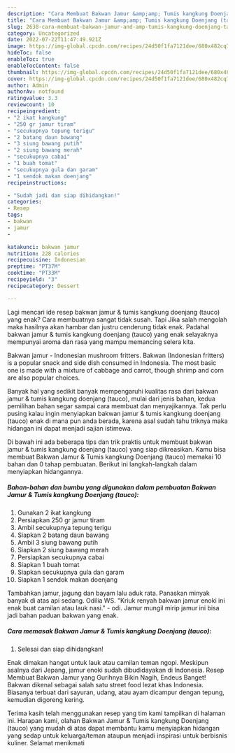```yaml
---
description: "Cara Membuat Bakwan Jamur &amp;amp; Tumis kangkung Doenjang (tauco)Anti Ribet"
title: "Cara Membuat Bakwan Jamur &amp;amp; Tumis kangkung Doenjang (tauco)Anti Ribet"
slug: 2638-cara-membuat-bakwan-jamur-and-amp-tumis-kangkung-doenjang-taucoanti-ribet
category: Uncategorized
date: 2022-07-22T11:47:49.921Z
image: https://img-global.cpcdn.com/recipes/24d50f1fa7121dee/680x482cq70/bakwan-jamur-tumis-kangkung-doenjang-tauco-foto-resep-utama.jpg
hideToc: false
enableToc: true
enableTocContent: false
thumbnail: https://img-global.cpcdn.com/recipes/24d50f1fa7121dee/680x482cq70/bakwan-jamur-tumis-kangkung-doenjang-tauco-foto-resep-utama.jpg
cover: https://img-global.cpcdn.com/recipes/24d50f1fa7121dee/680x482cq70/bakwan-jamur-tumis-kangkung-doenjang-tauco-foto-resep-utama.jpg
author: Admin
authorAv: notfound
ratingvalue: 3.3
reviewcount: 10
recipeingredient:
- "2 ikat kangkung"
- "250 gr jamur tiram"
- "secukupnya tepung terigu"
- "2 batang daun bawang"
- "3 siung bawang putih"
- "2 siung bawang merah"
- "secukupnya cabai"
- "1 buah tomat"
- "secukupnya gula dan garam"
- "1 sendok makan doenjang"
recipeinstructions:

- "Sudah jadi dan siap dihidangkan!"
categories:
- Resep
tags:
- bakwan
- jamur
- 

katakunci: bakwan jamur  
nutrition: 228 calories
recipecuisine: Indonesian
preptime: "PT37M"
cooktime: "PT33M"
recipeyield: "3"
recipecategory: Dessert

---
```



Lagi mencari ide resep bakwan jamur &amp; tumis kangkung doenjang (tauco) yang enak? Cara membuatnya sangat tidak susah. Tapi Jika salah mengolah maka hasilnya akan hambar dan justru cenderung tidak enak. Padahal bakwan jamur &amp; tumis kangkung doenjang (tauco) yang enak selayaknya mempunyai aroma dan rasa yang mampu memancing selera kita.


Bakwan jamur - Indonesian mushroom fritters. Bakwan (Indonesian fritters) is a popular snack and side dish consumed in Indonesia. The most basic one is made with a mixture of cabbage and carrot, though shrimp and corn are also popular choices.

Banyak hal yang sedikit banyak mempengaruhi kualitas rasa dari bakwan jamur &amp; tumis kangkung doenjang (tauco), mulai dari jenis bahan, kedua pemilihan bahan segar sampai cara membuat dan menyajikannya. Tak perlu pusing kalau ingin menyiapkan bakwan jamur &amp; tumis kangkung doenjang (tauco) enak di mana pun anda berada, karena asal sudah tahu triknya maka hidangan ini dapat menjadi sajian istimewa.


Di bawah ini ada beberapa tips dan trik praktis untuk membuat bakwan jamur &amp; tumis kangkung doenjang (tauco) yang siap dikreasikan. Kamu bisa membuat Bakwan Jamur &amp; Tumis kangkung Doenjang (tauco) memakai 10 bahan dan 0 tahap pembuatan. Berikut ini langkah-langkah dalam menyiapkan hidangannya.

<!--inarticleads1-->

##### Bahan-bahan dan bumbu yang digunakan dalam pembuatan Bakwan Jamur &amp; Tumis kangkung Doenjang (tauco):

1. Gunakan 2 ikat kangkung
1. Persiapkan 250 gr jamur tiram
1. Ambil secukupnya tepung terigu
1. Siapkan 2 batang daun bawang
1. Ambil 3 siung bawang putih
1. Siapkan 2 siung bawang merah
1. Persiapkan secukupnya cabai
1. Siapkan 1 buah tomat
1. Siapkan secukupnya gula dan garam
1. Siapkan 1 sendok makan doenjang


Tambahkan jamur, jagung dan bayam lalu aduk rata. Panaskan minyak banyak di atas api sedang. Odilia WS. &#34;Kriuk renyah bakwan jamur enoki ini enak buat camilan atau lauk nasi.&#34; - odi. Jamur mungil mirip jamur ini bisa jadi bahan paduan bakwan yang enak. 

<!--inarticleads2-->

##### Cara memasak Bakwan Jamur &amp; Tumis kangkung Doenjang (tauco):


1. Selesai dan siap dihidangkan!

Enak dimakan hangat untuk lauk atau camilan teman ngopi. Meskipun asalnya dari Jepang, jamur enoki sudah dibudidayakan di Indonesia. Resep Membuat Bakwan Jamur yang Gurihnya Bikin Nagih, Endeus Banget! Bakwan dikenal sebagai salah satu street food lezat khas Indonesia. Biasanya terbuat dari sayuran, udang, atau ayam dicampur dengan tepung, kemudian digoreng kering. 

Terima kasih telah menggunakan resep yang tim kami tampilkan di halaman ini. Harapan kami, olahan Bakwan Jamur &amp; Tumis kangkung Doenjang (tauco) yang mudah di atas dapat membantu kamu menyiapkan hidangan yang sedap untuk keluarga/teman ataupun menjadi inspirasi untuk berbisnis kuliner. Selamat menikmati
